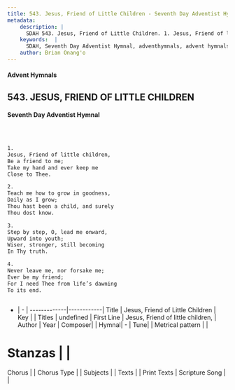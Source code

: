 ```yaml
---
title: 543. Jesus, Friend of Little Children - Seventh Day Adventist Hymnal
metadata:
    description: |
      SDAH 543. Jesus, Friend of Little Children. 1. Jesus, Friend of little children, Be a friend to me; Take my hand and ever keep me Close to Thee.
    keywords:  |
      SDAH, Seventh Day Adventist Hymnal, adventhymnals, advent hymnals, Jesus, Friend of Little Children, Jesus, Friend of little children, 
    author: Brian Onang'o
---
```


#### Advent Hymnals
## 543. JESUS, FRIEND OF LITTLE CHILDREN
#### Seventh Day Adventist Hymnal

```txt



1.
Jesus, Friend of little children,
Be a friend to me;
Take my hand and ever keep me
Close to Thee.

2.
Teach me how to grow in goodness,
Daily as I grow;
Thou hast been a child, and surely
Thou dost know.

3.
Step by step, O, lead me onward,
Upward into youth;
Wiser, stronger, still becoming
In Thy truth.

4.
Never leave me, nor forsake me;
Ever be my friend;
For I need Thee from life’s dawning
To its end.



```

- |   -  |
-------------|------------|
Title | Jesus, Friend of Little Children |
Key |  |
Titles | undefined |
First Line | Jesus, Friend of little children, |
Author | 
Year | 
Composer|  |
Hymnal|  - |
Tune|  |
Metrical pattern | |
# Stanzas |  |
Chorus |  |
Chorus Type |  |
Subjects |  |
Texts |  |
Print Texts | 
Scripture Song |  |
  
